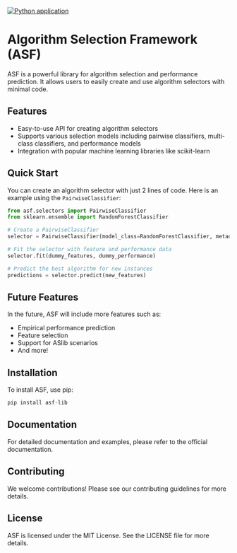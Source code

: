 [![Python application](https://github.com/hadarshavit/asf/actions/workflows/python-app.yml/badge.svg)](https://github.com/hadarshavit/asf/actions/workflows/python-app.yml)

# Algorithm Selection Framework (ASF)

ASF is a powerful library for algorithm selection and performance prediction. It allows users to easily create and use algorithm selectors with minimal code.

## Features

- Easy-to-use API for creating algorithm selectors
- Supports various selection models including pairwise classifiers, multi-class classifiers, and performance models
- Integration with popular machine learning libraries like scikit-learn

## Quick Start

You can create an algorithm selector with just 2 lines of code. Here is an example using the `PairwiseClassifier`:

```python
from asf.selectors import PairwiseClassifier
from sklearn.ensemble import RandomForestClassifier

# Create a PairwiseClassifier
selector = PairwiseClassifier(model_class=RandomForestClassifier, metadata=your_metadata)

# Fit the selector with feature and performance data
selector.fit(dummy_features, dummy_performance)

# Predict the best algorithm for new instances
predictions = selector.predict(new_features)
```

## Future Features

In the future, ASF will include more features such as:

- Empirical performance prediction
- Feature selection
- Support for ASlib scenarios
- And more!

## Installation

To install ASF, use pip:
```python
pip install asf-lib
```

## Documentation

For detailed documentation and examples, please refer to the official documentation.

## Contributing

We welcome contributions! Please see our contributing guidelines for more details.

## License

ASF is licensed under the MIT License. See the LICENSE file for more details.
